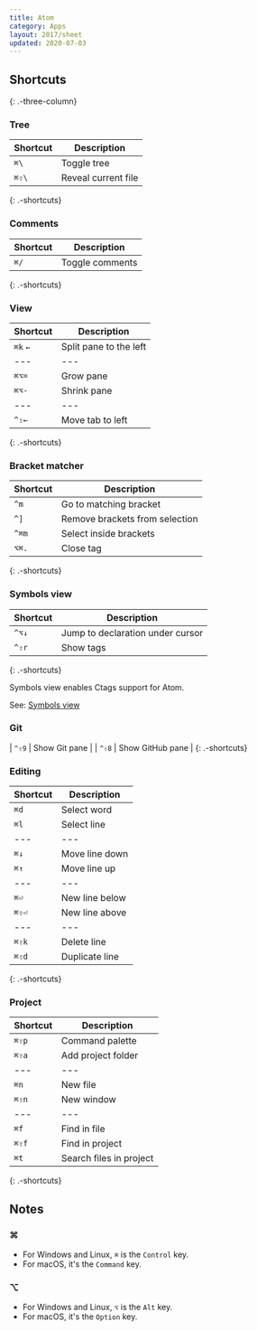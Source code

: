 ```yaml
---
title: Atom
category: Apps
layout: 2017/sheet
updated: 2020-07-03
---
```


## Shortcuts
{: .-three-column}

### Tree

| Shortcut | Description         |
| -------- | ------------------- |
| `⌘\`     | Toggle tree         |
| `⌘⇧\`    | Reveal current file |
{: .-shortcuts}

### Comments

| Shortcut | Description     |
| -------- | --------------- |
| `⌘/`     | Toggle comments |
{: .-shortcuts}

### View

| Shortcut | Description            |
| -------- | ---------------------- |
| `⌘k` `←` | Split pane to the left |
| ---      | ---                    |
| `⌘⌥=`    | Grow pane              |
| `⌘⌥-`    | Shrink pane            |
| ---      | ---                    |
| `^⇧←`    | Move tab to left       |
{: .-shortcuts}

### Bracket matcher

| Shortcut | Description                    |
| -------- | ------------------------------ |
| `^m`     | Go to matching bracket         |
| `^]`     | Remove brackets from selection |
| `^⌘m`    | Select inside brackets         |
| `⌥⌘.`    | Close tag                      |
{: .-shortcuts}

### Symbols view

| Shortcut | Description                      |
| -------- | -------------------------------- |
| `^⌥↓`    | Jump to declaration under cursor |
| `^⇧r`    | Show tags                        |
{: .-shortcuts}

Symbols view enables Ctags support for Atom.

See: [Symbols view](https://atom.io/packages/symbols-view)

### Git

| `^⇧9` | Show Git pane |
| `^⇧8` | Show GitHub pane |
{: .-shortcuts}

### Editing

| Shortcut | Description    |
| -------- | -------------- |
| `⌘d`     | Select word    |
| `⌘l`     | Select line    |
| ---      | ---            |
| `⌘↓`     | Move line down |
| `⌘↑`     | Move line up   |
| ---      | ---            |
| `⌘⏎`     | New line below |
| `⌘⇧⏎`    | New line above |
| ---      | ---            |
| `⌘⇧k`    | Delete line    |
| `⌘⇧d`    | Duplicate line |
{: .-shortcuts}

### Project

| Shortcut | Description             |
| -------- | ----------------------- |
| `⌘⇧p`    | Command palette         |
| `⌘⇧a`    | Add project folder      |
| ---      | ---                     |
| `⌘n`     | New file                |
| `⌘⇧n`    | New window              |
| ---      | ---                     |
| `⌘f`     | Find in file            |
| `⌘⇧f`    | Find in project         |
| `⌘t`     | Search files in project |
{: .-shortcuts}

## Notes

### ⌘

- For Windows and Linux, `⌘` is the `Control` key.
- For macOS, it's the `Command` key.

### ⌥

- For Windows and Linux, `⌥` is the `Alt` key.
- For macOS, it's the `Option` key.
